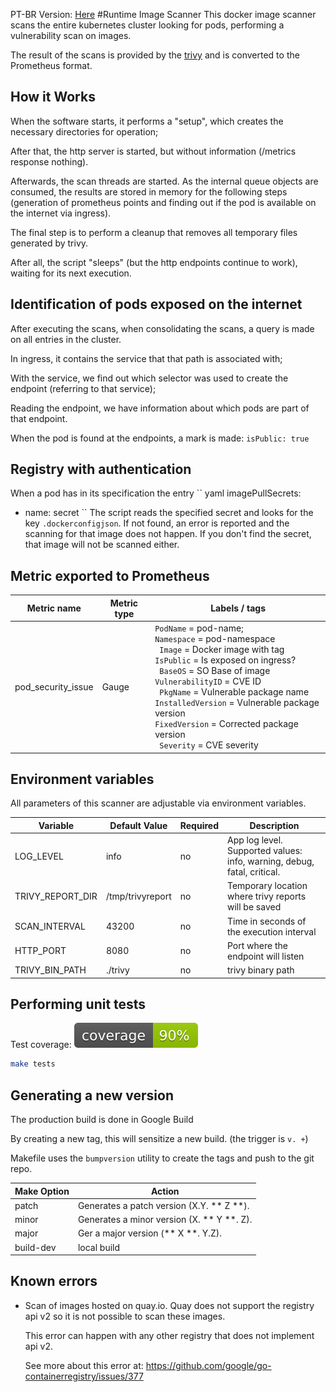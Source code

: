 PT-BR Version: [Here](README_pt-BR.md)
#Runtime Image Scanner
This docker image scanner scans the entire kubernetes cluster looking for pods, performing a vulnerability scan on
images.

The result of the scans is provided by the [trivy](https://github.com/aquasecurity/trivy) and is converted to the Prometheus format.

## How it Works
When the software starts, it performs a "setup", which creates the necessary directories for operation;

After that, the http server is started, but without information (/metrics response nothing).

Afterwards, the scan threads are started. As the internal queue objects are consumed, the results are
stored in memory for the following steps (generation of prometheus points and finding out if the pod is available on the internet via ingress).

The final step is to perform a cleanup that removes all temporary files generated by trivy.

After all, the script "sleeps" (but the http endpoints continue to work), waiting for its next execution.

## Identification of pods exposed on the internet
After executing the scans, when consolidating the scans, a query is made on all entries in the cluster.

In ingress, it contains the service that that path is associated with;

With the service, we find out which selector was used to create the endpoint (referring to that service);

Reading the endpoint, we have information about which pods are part of that endpoint.

When the pod is found at the endpoints, a mark is made: `isPublic: true`

## Registry with authentication
When a pod has in its specification the entry
`` yaml
  imagePullSecrets:
  - name: secret
``
The script reads the specified secret and looks for the key `.dockerconfigjson`. If not found, an error is reported and the
scanning for that image does not happen.
If you don't find the secret, that image will not be scanned either.

## Metric exported to Prometheus

 Metric name | Metric type | Labels / tags |
| ---------- | ----------- | ----------- |
| pod_security_issue | Gauge | `PodName` = pod-name; <br> `Namespace` =  pod-namespace  <br>` Image` =  Docker image with tag  <br> `IsPublic` =  Is exposed on ingress?  <br>` BaseOS` =  SO Base of image  <br> `VulnerabilityID` =  CVE ID  <br>` PkgName` =  Vulnerable package name  <br> `InstalledVersion` =  Vulnerable package version  <br> `FixedVersion` =  Corrected package version  <br>` Severity` =  CVE severity  |

## Environment variables
All parameters of this scanner are adjustable via environment variables.

| Variable | Default Value | Required | Description |
| --- | --- | --- | --- |
| LOG_LEVEL | info | no | App log level. Supported values: info, warning, debug, fatal, critical.
| TRIVY_REPORT_DIR | /tmp/trivyreport | no | Temporary location where trivy reports will be saved |
| SCAN_INTERVAL | 43200 | no | Time in seconds of the execution interval |
| HTTP_PORT | 8080 | no | Port where the endpoint will listen |
| TRIVY_BIN_PATH | ./trivy | no | trivy binary path |

## Performing unit tests
Test coverage: ![](coverage.svg)

``` bash
make tests
```

## Generating a new version

The production build is done in Google Build

By creating a new tag, this will sensitize a new build. (the trigger is `v. +`)

Makefile uses the `bumpversion` utility to create the tags and push to the git repo.

| Make Option | Action |
| --- | --- |
| patch | Generates a patch version (X.Y. ** Z **). |
| minor | Generates a minor version (X. ** Y **. Z). |
| major | Ger a major version (** X **. Y.Z). |
| build-dev | local build |

## Known errors
- Scan of images hosted on quay.io. Quay does not support the registry api v2 so it is not possible to scan these images.
    
    This error can happen with any other registry that does not implement api v2.
  
    See more about this error at: https://github.com/google/go-containerregistry/issues/377